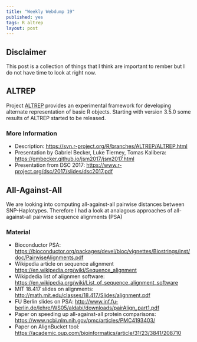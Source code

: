 ```yaml
---
title: "Weekly Webdump 19"
published: yes
tags: R altrep
layout: post
---
```


## Disclaimer
This post is a collection of things that I think are important to rember but I do not have time to look at right now.


## ALTREP
Project [ALTREP](https://svn.r-project.org/R/branches/ALTREP/ALTREP.html) provides an experimental framework for developing alternate representation of basic R objects. Starting with version 3.5.0 some results of ALTREP started to be released. 

### More Information
* Description: https://svn.r-project.org/R/branches/ALTREP/ALTREP.html
* Presentation by Gabriel Becker, Luke Tierney, Tomas Kalibera: https://gmbecker.github.io/jsm2017/jsm2017.html
* Presentation from DSC 2017: https://www.r-project.org/dsc/2017/slides/dsc2017.pdf


## All-Against-All
We are looking into computing all-against-all pairwise distances between SNP-Haplotypes. Therefore I had a look at analagous approaches of all-against-all pairwise sequence alignments (PSA)

### Material
* Bioconductor PSA: https://bioconductor.org/packages/devel/bioc/vignettes/Biostrings/inst/doc/PairwiseAlignments.pdf
* Wikipedia article on sequence alignment https://en.wikipedia.org/wiki/Sequence_alignment
* Wikipdedia list of alignmen software: https://en.wikipedia.org/wiki/List_of_sequence_alignment_software
* MIT 18.417 slides on alignments: http://math.mit.edu/classes/18.417/Slides/alignment.pdf
* FU Berlin slides on PSA: http://www.inf.fu-berlin.de/lehre/WS05/aldabi/downloads/pairAlign_part1.pdf
* Paper on speeding up all-against-all protein comparisons: https://www.ncbi.nlm.nih.gov/pmc/articles/PMC4193403/
* Paper on AlignBucket tool: https://academic.oup.com/bioinformatics/article/31/23/3841/208710


